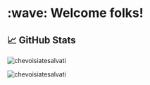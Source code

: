 <h1 align="left" id="chevoisiatesalvati-title">:wave: Welcome folks!</h1>

## &#x1f4c8; GitHub Stats
<div>
	<p align="left">
		<img src="https://github-readme-stats.vercel.app/api?username=chevoisiatesalvati&theme=dark&show_icons=true&count_private=true" alt="chevoisiatesalvati" />
	</p>
	<p align="left">
		<img src="https://github-readme-stats-olive-nine.vercel.app/api/top-langs/?username=chevoisiatesalvati&theme=dark&layout=compact&cache_seconds=1800" alt="chevoisiatesalvati" />
	</p>
</div>
